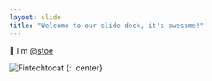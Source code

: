 ```yaml
---
layout: slide
title: "Welcome to our slide deck, it's awesome!"
---
```


👋 I'm [@stoe](https://github.com/stoe)

![Fintechtocat](https://octodex.github.com/images/Fintechtocat.png)
{: .center}
